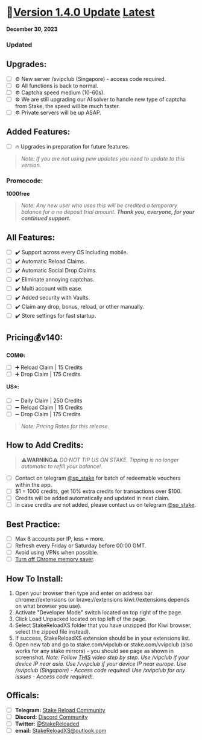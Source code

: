 # **📝[Version 1.4.0 Update](https://github.com/StakeReloadXS/StakeReloadXS/releases/tag/1.4.0) [Latest](https://github.com/StakeReloadXS/StakeReloadXS/releases/latest)**
**December 30, 2023**

### **Updated**

## **Upgrades:**
- [ ] ⚙️ New server /svipclub (Singapore) - access code required.
- [ ] ⚙️ All functions is back to normal.
- [ ] ⚙️ Captcha speed medium (10-60s).
- [ ] ⚙️ We are still upgrading our AI solver to handle new type of captcha from Stake, the speed will be much faster.
- [ ] ⚙️ Private servers will be up ASAP.

## **Added Features:**
- [ ] 🔥 Upgrades in preparation for future features. 
>_Note: If you are not using new updates you need to update to this version._

### **Promocode:**
**1000free**
>_Note:
> Any new user who uses this will be credited a temporary balance for a no deposit trial amount._
_**Thank you, everyone, for your continued support.**_

## **All Features:**
- [ ] ✔️ Support across every OS including mobile.
- [ ] ✔️ Automatic Reload Claims.
- [ ] ✔️ Automatic Social Drop Claims.
- [ ] ✔️ Eliminate annoying captchas.
- [ ] ✔️ Multi account with ease.
- [ ] ✔️ Added security with Vaults.
- [ ] ✔️ Claim any drop, bonus, reload, or other manually.
- [ ] ✔️ Store settings for fast startup.

## **Pricing💰v140:**
**COM🌐:**
- [ ] ➕ Reload Claim | 15 Credits
- [ ] ➕ Drop Claim   | 175 Credits

**US⭐:**
- [ ] ➖ Daily Claim   | 250 Credits
- [ ] ➖ Reload Claim  | 15 Credits
- [ ] ➖ Drop Claim    | 175 Credits
>_Note: Pricing Rates for this release._

## **How to Add Credits:**
> **⚠️WARNING⚠️**
> _DO NOT TIP US ON STAKE. Tipping is no longer automatic to refill your balance!._
- [ ] Contact on telegram [@sp_stake](https://t.me/sp_stake) for batch of redeemable vouchers within the app.
- [ ] $1 = 1000 credits, get 10% extra credits for transactions over $100.
- [ ] Credits will be added automatically and updated in next claim.
- [ ] In case credits are not added, please contact us on telegram [@sp_stake](https://t.me/sp_stake).

## **Best Practice:**
- [ ] Max 6 accounts per IP, less = more.
- [ ] Refresh every Friday or Saturday before 00:00 GMT.
- [ ] Avoid using VPNs when possible.
- [ ] [Turn off Chrome memory saver](https://storage.googleapis.com/gweb-uniblog-publish-prod/original_images/Battery-Saver.gif).

## **How To Install:**
1. Open your browser then type and enter on address bar chrome://extensions (or brave://extensions kiwi://extensions depends on what browser you use).
2. Activate "Developer Mode" switch located on top right of the page.
3. Click Load Unpacked located on top left of the page.
4. Select StakeReloadXS folder that you have unzipped (for Kiwi browser, select the zipped file instead).
5. If success, StakeReloadXS extension should be in your extensions list.
6. Open new tab and go to stake.com/vipclub or stake.com/vvipclub (also works for any stake mirrors) - you should see page as shown in screenshot.
_Note: Follow [THIS](https://www.youtube.com/shorts/wScjw3U06I0) video step by step._
_Use /vipclub if your device IP near asia._
_Use /vvipclub if your device IP near europe._
_Use /svipclub (Singapore) - Access code required!_
_Use /xvipclub for any issues - Access code required!._

## **Officals:**
- [ ] **Telegram:** [Stake Reload Community](https://t.me/ReloadXS)
- [ ] **Discord:** [Discord Community](https://discord.gg/aBK6227mGQ)
- [ ] **Twitter:** [@StakeReloaded](https://x.com/StakeReloaded)
- [ ] **email:** [StakeReloadXS@outlook.com](mailto:StakeReloadXS@outlook.com)
